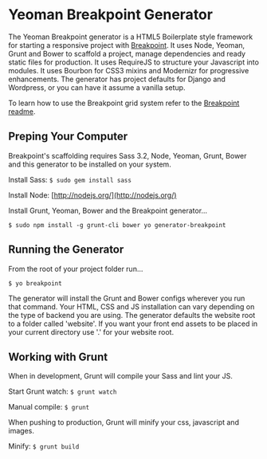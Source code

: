# Yeoman Breakpoint Generator

The Yeoman Breakpoint generator is a HTML5 Boilerplate style framework for starting a responsive project with [Breakpoint](https://github.com/lesjames/breakpoint).
It uses Node, Yeoman, Grunt and Bower to scaffold a project, manage dependencies and ready static files for production. It uses RequireJS to structure your
Javascript into modules. It uses Bourbon for CSS3 mixins and Modernizr for progressive enhancements. The generator has project defaults for Django and Wordpress,
or you can have it assume a vanilla setup.

To learn how to use the Breakpoint grid system refer to the [Breakpoint readme](https://github.com/lesjames/breakpoint).

## Preping Your Computer

Breakpoint's scaffolding requires Sass 3.2, Node, Yeoman, Grunt, Bower and this generator to be installed on your system.

Install Sass: `$ sudo gem install sass`

Install Node: [http://nodejs.org/](http://nodejs.org/)

Install Grunt, Yeoman, Bower and the Breakpoint generator...

`$ sudo npm install -g grunt-cli bower yo generator-breakpoint`

## Running the Generator

From the root of your project folder run...

`$ yo breakpoint`

The generator will install the Grunt and Bower configs wherever you run that command. Your HTML, CSS and JS installation can vary depending
on the type of backend you are using. The generator defaults the website root to a folder called 'website'. If you want your front end assets
to be placed in your current directory use '.' for your website root.

## Working with Grunt

When in development, Grunt will compile your Sass and lint your JS.

Start Grunt watch: `$ grunt watch`

Manual compile: `$ grunt`

When pushing to production, Grunt will minify your css, javascript and images.

Minify: `$ grunt build`